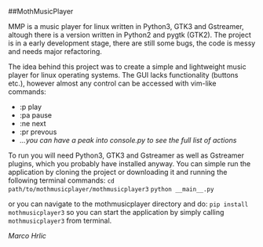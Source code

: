 ##MothMusicPlayer

MMP is a music player for linux written in Python3, GTK3 and Gstreamer,
altough there is a version written in Python2 and pygtk (GTK2).
The project is in a early development stage, there are still some bugs,
the code is messy and
needs major refactoring.

The idea behind this project was to create a simple and lightweight music
player for linux operating systems. The GUI lacks functionality (buttons etc.),
however almost any control can be accessed with vim-like commands:
- :p play
- :pa pause
- :ne next
- :pr prevous
- *...you can have a peak into console.py to see the full list of actions*

To run you will need Python3, GTK3 and Gstreamer as well as Gstreamer plugins,
which you probably have installed anyway. You can simple run the application
by cloning the project or downloading it and running the following terminal
commands: 
`cd path/to/mothmusicplayer/mothmusicplayer3`
`python __main__.py`

or you can navigate to the mothmusicplayer directory and do:
`pip install mothmusicplayer3` so you can start the application by
simply calling `mothmusicplayer3` from terminal.

*Marco Hrlic*

